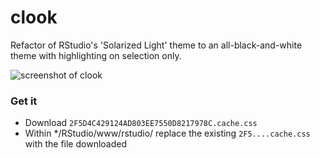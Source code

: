 # clook

Refactor of RStudio's 'Solarized Light' theme to an all-black-and-white theme with highlighting on selection only. 

![screenshot of clook](https://github.com/chiefBiiko/clook/blob/master/clook.PNG)

### Get it

+ Download `2F5D4C429124AD803EE7550D8217978C.cache.css` 
+ Within */RStudio/www/rstudio/ replace the existing `2F5....cache.css` with the file downloaded 